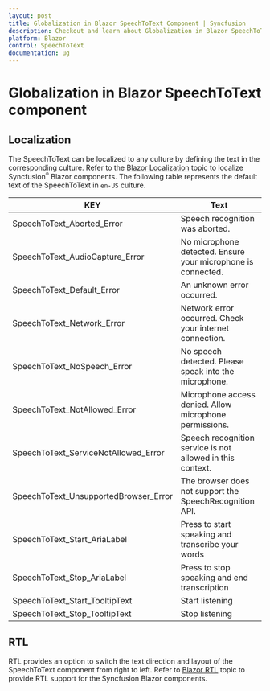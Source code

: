 ```yaml
---
layout: post
title: Globalization in Blazor SpeechToText Component | Syncfusion
description: Checkout and learn about Globalization in Blazor SpeechToText component in Blazor Server App and Blazor WebAssembly App.
platform: Blazor
control: SpeechToText
documentation: ug
---
```


# Globalization in Blazor SpeechToText component

## Localization

The SpeechToText can be localized to any culture by defining the text in the corresponding culture. Refer to the [Blazor Localization](https://blazor.syncfusion.com/documentation/common/localization) topic to localize Syncfusion<sup style="font-size:70%">&reg;</sup> Blazor components. The following table represents the default text of the SpeechToText in `en-US` culture.

|KEY|Text|
|----|----|
|SpeechToText_Aborted_Error|Speech recognition was aborted.|
|SpeechToText_AudioCapture_Error|No microphone detected. Ensure your microphone is connected.|
|SpeechToText_Default_Error|An unknown error occurred.|
|SpeechToText_Network_Error|Network error occurred. Check your internet connection.|
|SpeechToText_NoSpeech_Error|No speech detected. Please speak into the microphone.|
|SpeechToText_NotAllowed_Error|Microphone access denied. Allow microphone permissions.|
|SpeechToText_ServiceNotAllowed_Error|Speech recognition service is not allowed in this context.|
|SpeechToText_UnsupportedBrowser_Error|The browser does not support the SpeechRecognition API.|
|SpeechToText_Start_AriaLabel|Press to start speaking and transcribe your words|
|SpeechToText_Stop_AriaLabel|Press to stop speaking and end transcription|
|SpeechToText_Start_TooltipText|Start listening|
|SpeechToText_Stop_TooltipText|Stop listening|

## RTL

RTL provides an option to switch the text direction and layout of the SpeechToText component from right to left. Refer to [Blazor RTL](https://blazor.syncfusion.com/documentation/common/right-to-left) topic to provide RTL support for the Syncfusion Blazor components.